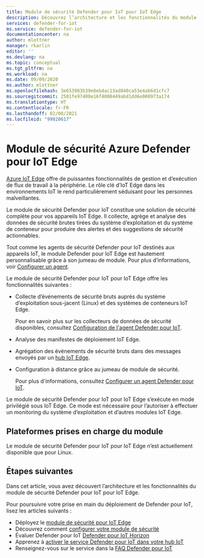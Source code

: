 ```yaml
---
title: Module de sécurité Defender pour IoT pour IoT Edge
description: Découvrez l’architecture et les fonctionnalités du module de sécurité Azure Defender pour IoT pour IoT Edge.
services: defender-for-iot
ms.service: defender-for-iot
documentationcenter: na
author: mlottner
manager: rkarlin
editor: ''
ms.devlang: na
ms.topic: conceptual
ms.tgt_pltfrm: na
ms.workload: na
ms.date: 09/09/2020
ms.author: mlottner
ms.openlocfilehash: 3e653983b39e8eb4ac13ad840ca53e4ab6d1cfc7
ms.sourcegitcommit: 2501fe97400e16f4008449abd1dd6e000973a174
ms.translationtype: HT
ms.contentlocale: fr-FR
ms.lasthandoff: 02/08/2021
ms.locfileid: "99820617"
---
```

# <a name="azure-defender-for-iot-edge-security-module"></a>Module de sécurité Azure Defender pour IoT Edge

[Azure IoT Edge](../iot-edge/index.yml) offre de puissantes fonctionnalités de gestion et d’exécution de flux de travail à la périphérie.
Le rôle clé d’IoT Edge dans les environnements IoT le rend particulièrement séduisant pour les personnes malveillantes.

Le module de sécurité Defender pour IoT constitue une solution de sécurité complète pour vos appareils IoT Edge.
Il collecte, agrège et analyse des données de sécurité brutes tirées du système d’exploitation et du système de conteneur pour produire des alertes et des suggestions de sécurité actionnables.

Tout comme les agents de sécurité Defender pour IoT destinés aux appareils IoT, le module Defender pour IoT Edge est hautement personnalisable grâce à son jumeau de module.
Pour plus d’informations, voir [Configurer un agent](how-to-agent-configuration.md).

Le module de sécurité Defender pour IoT pour IoT Edge offre les fonctionnalités suivantes :

- Collecte d’événements de sécurité bruts auprès du système d’exploitation sous-jacent (Linux) et des systèmes de conteneurs IoT Edge.

  Pour en savoir plus sur les collecteurs de données de sécurité disponibles, consultez [Configuration de l'agent Defender pour IoT](how-to-agent-configuration.md).

- Analyse des manifestes de déploiement IoT Edge.

- Agrégation des événements de sécurité bruts dans des messages envoyés par un [hub IoT Edge](../iot-edge/iot-edge-runtime.md#iot-edge-hub).

- Configuration à distance grâce au jumeau de module de sécurité.

  Pour plus d'informations, consultez [Configurer un agent Defender pour IoT](how-to-agent-configuration.md).

Le module de sécurité Defender pour IoT pour IoT Edge s’exécute en mode privilégié sous IoT Edge.
Ce mode est nécessaire pour l’autoriser à effectuer un monitoring du système d’exploitation et d’autres modules IoT Edge.

## <a name="module-supported-platforms"></a>Plateformes prises en charge du module

Le module de sécurité Defender pour IoT pour IoT Edge n’est actuellement disponible que pour Linux.

## <a name="next-steps"></a>Étapes suivantes

Dans cet article, vous avez découvert l’architecture et les fonctionnalités du module de sécurité Defender pour IoT pour IoT Edge.

Pour poursuivre votre prise en main du déploiement de Defender pour IoT, lisez les articles suivants :

- Déployez le [module de sécurité pour IoT Edge](how-to-deploy-edge.md)
- Découvrez comment [configurer votre module de sécurité](how-to-agent-configuration.md)
- Évaluer Defender pour IoT [Defender pour IoT Horizon](resources-manage-proprietary-protocols.md)
- Apprenez à [activer le service Defender pour IoT dans votre hub IoT](quickstart-onboard-iot-hub.md)
- Renseignez-vous sur le service dans la [FAQ Defender pour IoT](resources-frequently-asked-questions.md)
